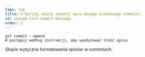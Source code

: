 ```yaml
---
tags: tip
title: O kurczę, muszę zmienić opis mojego ostatniego commitu!
id: change-last-commit-message
order: 3
---
```

```git
git commit --amend
# postępuj według instrukcji, aby wyedytować treść opisu
```

Głupie wytyczne formatowania opisów w commitach.